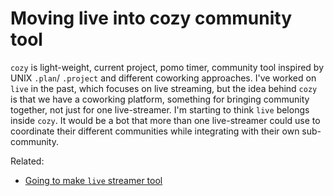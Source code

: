 # Moving live into cozy community tool

`cozy` is light-weight, current project, pomo timer, community tool inspired by UNIX `.plan`/ `.project` and different coworking approaches. I've worked on `live` in the past, which focuses on live streaming, but the idea behind `cozy` is that we have a coworking platform, something for bringing community together, not just for one live-streamer. I'm starting to think `live` belongs inside `cozy`. It would be a bot that more than one live-streamer could use to coordinate their different communities while integrating with their own sub-community.

Related:

* [Going to make `live` streamer tool](../1665)
